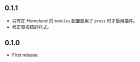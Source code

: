 0.1.1
-----

- 只有在 Homeland 的 `modules` 配置启用了 `press` 时才启用插件。
- 修正赞按钮的样式。

0.1.0
-----

- First release.
